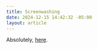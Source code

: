 ```yaml
---
title: Screenwashing
date: 2024-12-15 14:42:32 -05:00
layout: article
---
```


A﻿bsolutely, [here](https://pmc.ncbi.nlm.nih.gov/articles/PMC10988409/).